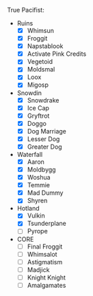 True Pacifist:

- Ruins
  - [x] Whimsun
  - [x] Froggit
  - [x] Napstablook
  - [x] Activate Pink Credits
  - [x] Vegetoid
  - [x] Moldsmal
  - [x] Loox
  - [x] Migosp
- Snowdin
  - [x] Snowdrake
  - [x] Ice Cap
  - [x] Gryftrot
  - [x] Doggo
  - [x] Dog Marriage
  - [x] Lesser Dog
  - [x] Greater Dog
- Waterfall
  - [x] Aaron
  - [x] Moldbygg
  - [x] Woshua
  - [x] Temmie
  - [x] Mad Dummy
  - [x] Shyren
- Hotland
  - [x] Vulkin
  - [x] Tsunderplane
  - [ ] Pyrope
- CORE
  - [ ] Final Froggit
  - [ ] Whimsalot
  - [ ] Astigmatism
  - [ ] Madjick
  - [ ] Knight Knight
  - [ ] Amalgamates
